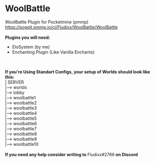 # WoolBattle
WoolBattle Plugin for  Pocketmine (pmmp)
https://poggit.pmmp.io/ci/Fludixx/WoolBattle/WoolBattle
<br />
<br />
<b>Plugins you will need:</b>
 - EloSystem (by me)
 - Enchanting Plugin (Like Vanilla Enchants)
 <br />
 <br />
 <b>If you're Using Standart Configs, your setup of Worlds should look like this:</b><br />
 | SERVER<br />
 |--> worlds<br />
    |--> lobby<br />
    |--> woolbattle1<br />
    |--> woolbattle2<br />
    |--> woolbattle3<br />
    |--> woolbattle4<br />
    |--> woolbattle5<br />
    |--> woolbattle6<br />
    |--> woolbattle7<br />
    |--> woolbattle8<br />
    |--> woolbattle9<br />
    |--> woolbattle10
 <br />
 <br />
<b>If you need any help consider writing to </b>Fludixx#2766<b> on Discord</b>
